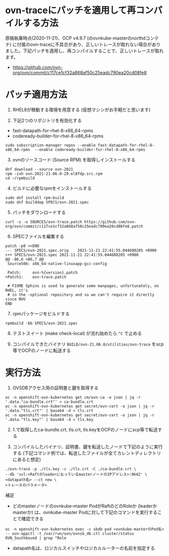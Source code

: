 # ovn-traceにパッチを適用して再コンパイルする方法

原稿執筆時点(2020-11-21)、OCP v4.9.7 (のovnkube-masterのnorthdコンテナ) に付属のovn-traceに不具合があり、正しいトレースが取れない場合がありました。下記パッチを適用し、再コンパイルすることで、正しいトレースが取れます。

- https://github.com/ovn-org/ovn/commit/c117ce1cf32a868af50c25eadc790ea20cd08fe8

# パッチ適用方法

1. RHEL8が稼動する環境を用意する (仮想マシンがお手軽だと思います)

2. 下記2つのリポジトリを有効化する
  - fast-datapath-for-rhel-8-x86_64-rpms
  - codeready-builder-for-rhel-8-x86_64-rpms
  
```
sudo subscription-manager repos --enable fast-datapath-for-rhel-8-x86_64-rpms  --enable codeready-builder-for-rhel-8-x86_64-rpms
```

3. ovnのソースコード (Source RPM) を取得しインストールする

```
dnf download --source ovn-2021
rpm -ivh ovn-2021-21.06.0-29.el8fdp.src.rpm
cd ~/rpmbuild
```

4. ビルドに必要なrpmをインストールする

```
sudo dnf install rpm-build
sudo dnf builddep SPECS/ovn-2021.spec
```

5. パッチをダウンロードする

```
curl -s -o SOURCES/ovn-trace.patch https://github.com/ovn-org/ovn/commit/c117ce1cf32a868af50c25eadc790ea20cd08fe8.patch
```

6. SPECファイルを編集する

```
patch -p0 <<END
--- SPECS/ovn-2021.spec.orig    2021-11-21 22:41:55.044680285 +0900
+++ SPECS/ovn-2021.spec 2021-11-21 22:41:55.044680285 +0900
@@ -86,6 +86,7 @@
 Source506: x86_64-native-linuxapp-gcc-config

 Patch:     ovn-%{version}.patch
+Patch1:    ovn-trace.patch

 # FIXME Sphinx is used to generate some manpages, unfortunately, on RHEL, it's
 # in the -optional repository and so we can't require it directly since RHV
END
```

7. rpmパッケージをビルドする

```
rpmbuild -bb SPECS/ovn-2021.spec
```

8. テストスイート (make check-local) が流れ始めたら `^C` で止める

9. コンパイルできたバイナリ `BUILD/ovn-21.06.0/utilities/ovn-trace` をscp等でOCPのノードに転送する

# 実行方法

1. OVSDBアクセス用の証明書と鍵を取得する

```
oc -n openshift-ovn-kubernetes get cm/ovn-ca -o json | jq -r '.data."ca-bundle.crt"' > ca-bundle.crt
oc -n openshift-ovn-kubernetes get secret/ovn-cert -o json | jq -r '.data."tls.crt"' | base64 -d > tls.crt
oc -n openshift-ovn-kubernetes get secret/ovn-cert -o json | jq -r '.data."tls.key"' | base64 -d > tls.key
```

2. 1.で取得したca-bundle.crt, tls.crt, tls.keyをOCPのノードにscp等で転送する

3. コンパイルしたバイナリ、証明書、鍵を転送したノードで下記のように実行する (下記コマンド例では、転送したファイルが全てカレントディレクトリにあると想定)

```
./ovn-trace -p ./tls.key -c ./tls.crt -C ./ca-bundle.crt \
--db 'ssl:<RaftのleaderになっているmasterノードのIPアドレス>:9642' \
<datapath名> --ct new \
<トレースのパラメータ>
```

補足
- どのmasterノードのovnkube-master PodがRaftのどのRoleか (leaderかmasterか) は、ovnkube-master Podに対して下記のコマンドを実行することで確認できる

```
oc -n openshift-ovn-kubernetes exec -c sbdb pod <ovnkube-masterのPod名> -- ovn-appctl -t /var/run/ovn/ovnsb_db.ctl cluster/status OVN_Southbound | grep ^Role
```

- datapath名は、ロジカルスイッチやロジカルルーターの名前を指定する

